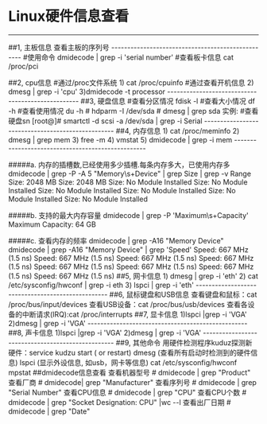 # Linux硬件信息查看


----------------------------------

##1, 主板信息
	查看主板的序列号
	--------------------------------------------------
	#使用命令
	dmidecode | grep -i 'serial number'
	#查看板卡信息
	cat /proc/pci

##2, cpu信息
	#通过/proc文件系统
	1) cat /proc/cpuinfo
	#通过查看开机信息
	2) dmesg | grep -i 'cpu'
	3)dmidecode -t processor
	--------------------------------------------------
##3, 硬盘信息
	#查看分区情况
	fdisk -l
	#查看大小情况
	df -h
	#查看使用情况
	du -h
	#
	hdparm -I /dev/sda
	#
	dmesg | grep sda
	实例:
	#查看硬盘sn
	[root@]# smartctl -d scsi -a /dev/sda | grep -i Serial
	--------------------------------------------------
##4, 内存信息
	1) cat /proc/meminfo
	2) dmesg | grep mem
	3) free -m
	4) vmstat
	5) dmidecode | grep -i mem
	--------------------------------------------------

#####a. 内存的插槽数,已经使用多少插槽.每条内存多大，已使用内存多
	dmidecode | grep -P -A 5 "Memory\s+Device" | grep Size | grep -v Range
	Size: 2048 MB
	Size: 2048 MB
	Size: No Module Installed
	Size: No Module Installed
	Size: No Module Installed
	Size: No Module Installed
	Size: No Module Installed
	Size: No Module Installed

#####b. 支持的最大内存容量
	dmidecode | grep -P 'Maximum\s+Capacity'
	Maximum Capacity: 64 GB

#####c. 查看内存的频率 
	dmidecode | grep -A16 "Memory Device"
	dmidecode | grep -A16 "Memory Device" | grep 'Speed'
	Speed: 667 MHz (1.5 ns)
	Speed: 667 MHz (1.5 ns)
	Speed: 667 MHz (1.5 ns)
	Speed: 667 MHz (1.5 ns)
	Speed: 667 MHz (1.5 ns)
	Speed: 667 MHz (1.5 ns)
	Speed: 667 MHz (1.5 ns)
	Speed: 667 MHz (1.5 ns)
##5, 网卡信息
	1) dmesg | grep -i 'eth'
	2) cat /etc/sysconfig/hwconf | grep -i eth
	3) lspci | grep -i 'eth'
	--------------------------------------------------
##6, 鼠标键盘和USB信息
	查看键盘和鼠标：cat /proc/bus/input/devices
	查看USB设备：cat /proc/bus/usb/devices
	查看各设备的中断请求(IRQ):cat /proc/interrupts
##7, 显卡信息
	1)lspci |grep -i 'VGA'
	2)dmesg | grep -i 'VGA'
	--------------------------------------------------
##8, 声卡信息
	1)lspci |grep -i 'VGA'
	2)dmesg | grep -i 'VGA'
	--------------------------------------------------
##9, 其他命令
	用硬件检测程序kuduz探测新硬件：service kudzu start ( or restart)
	dmesg (查看所有启动时检测到的硬件信息)
	lspci (显示外设信息, 如usb，网卡等信息)
	cat /etc/sysconfig/hwconf
	mpstat
##dmidecode信息查看	
	查看机器型号    # dmidecode | grep "Product"
    查看厂商    # dmidecode| grep  "Manufacturer"
    查看序列号    # dmidecode | grep  "Serial Number"
    查看CPU信息    # dmidecode | grep  "CPU"
    查看CPU个数    # dmidecode | grep  "Socket Designation: CPU" |wc --l
    查看出厂日期    # dmidecode | grep "Date"
